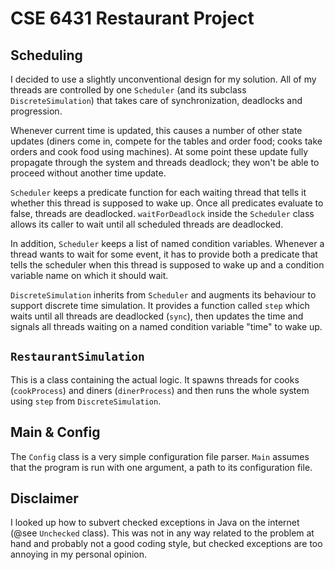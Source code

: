 # CSE 6431 Restaurant Project

## Scheduling
I decided to use a slightly unconventional design for my solution. All of my threads are controlled by one `Scheduler` (and its subclass `DiscreteSimulation`) that takes care of synchronization, deadlocks and progression. 

Whenever current time is updated, this causes a number of other state updates (diners come in, compete for the tables and order food; cooks take orders and cook food using machines). At some point these update fully propagate through the system and threads deadlock; they won't be able to proceed without another time update.

`Scheduler` keeps a predicate function for each waiting thread that tells it whether this thread is supposed to wake up. Once all predicates evaluate to false, threads are deadlocked. `waitForDeadlock` inside the `Scheduler` class allows its caller to wait until all scheduled threads are deadlocked.

In addition, `Scheduler` keeps a list of named condition variables. Whenever a thread wants to wait for some event, it has to provide both a predicate that tells the scheduler when this thread is supposed to wake up and a condition variable name on which it should wait.

`DiscreteSimulation` inherits from `Scheduler` and augments its behaviour to support discrete time simulation. It provides a function called `step` which waits until all threads are deadlocked (`sync`), then updates the time and signals all threads waiting on a named condition variable "time" to wake up.

## `RestaurantSimulation`
This is a class containing the actual logic. It spawns threads for cooks (`cookProcess`) and diners (`dinerProcess`) and then runs the whole system using `step` from `DiscreteSimulation`.

## Main & Config
The `Config` class is a very simple configuration file parser. `Main` assumes that the program is run with one argument, a path to its configuration file.

## Disclaimer
I looked up how to subvert checked exceptions in Java on the internet (@see `Unchecked` class). This was not in any way related to the problem at hand and probably not a good coding style, but checked exceptions are too annoying in my personal opinion.